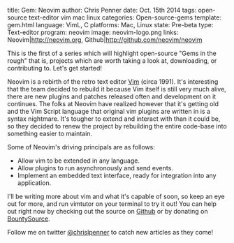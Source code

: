 title: Gem: Neovim
author: Chris Penner
date: Oct. 15th 2014
tags: open-source text-editor vim mac linux
categories: Open-source-gems
template: gem.html
language: VimL, C
platforms: Mac, Linux
state: Pre-beta
type: Text-editor
program: neovim
image: neovim-logo.png
links: Neovim|http://neovim.org, Github|http://github.com/neovim/neovim

This is the first of a series which will highlight open-source "Gems in the rough" that is, projects which are worth taking a look at, downloading, or contributing to. Let's get started!

Neovim is a rebirth of the retro text editor [Vim](http://en.wikipedia.org/wiki/Vim_(text_editor)) (circa 1991). It's interesting that the team decided to rebuild it because Vim itself is still very much alive, there are new plugins and patches released often and development on it continues. The folks at Neovim have realized however that it's getting old and the Vim Script language that original vim plugins are written in is a syntax nightmare. It's tougher to extend and interact with than it could be, so they decided to renew the project by rebuilding the entire code-base into something easier to maintain.

Some of Neovim's driving principals are as follows:

* Allow vim to be extended in any language.
* Allow plugins to run asynchronously and send events.
* Implement an embedded text interface, ready for integration into any application.

I'll be writing more about vim and what it's capable of soon, so keep an eye out for more, and run vimtutor on your terminal to try it out! You can help out right now by checking out the source on [Github](http://github.com/neovim/neovim) or by donating on [BountySource](https://www.bountysource.com/teams/neovim/).

Follow me on twitter [@chrislpenner](http://www.twitter.com/chrislpenner) to catch new articles as they come!
